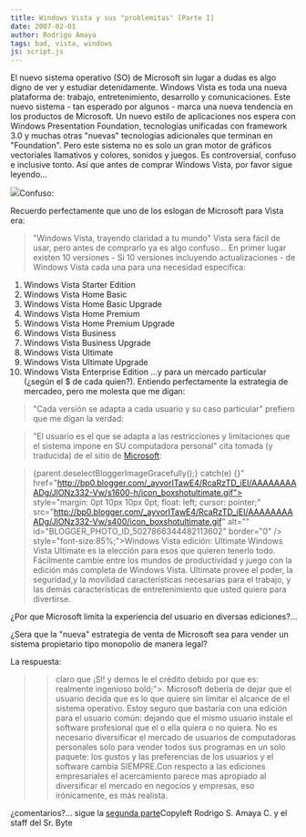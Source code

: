 ```yaml
---
title: Windows Vista y sus "problemitas" [Parte I]
date: 2007-02-01
author: Rodrigo Amaya
tags: bad, vista, windows
js: script.js
---
```


El nuevo sistema operativo (SO) de Microsoft sin lugar a dudas es algo digno de ver y estudiar detenidamente.
Windows Vista es toda una nueva plataforma de: trabajo, entretenimiento, desarrollo y
      comunicaciones.
Este nuevo sistema - tan esperado por algunos - marca una nueva
      tendencia en los productos de Microsoft.
Un nuevo estilo de aplicaciones nos espera
      con Windows Presentation Foundation, tecnologías unificadas con framework 3.0 y muchas otras
      "nuevas" tecnologías adicionales que terminan en "Foundation".
Pero este sistema no
      es solo un gran motor de gráficos vectoriales llamativos y colores, sonidos y juegos. Es
      controversial, confuso e inclusive tonto. Así que antes de comprar Windows Vista, por favor
      sigue leyendo...

[![](http://bp2.blogger.com/_ayvorITawE4/RcaRLzD_iDI/AAAAAAAAADY/DGbt5RDzbwU/s400/quick_vista.gif)](http://bp2.blogger.com/_ayvorITawE4/RcaRLzD_iDI/AAAAAAAAADY/DGbt5RDzbwU/s1600-h/quick_vista.gif)Confuso:

Recuerdo perfectamente que
      uno de los eslogan de Microsoft para Vista era:
> "Windows Vista, trayendo
> claridad a tu
> mundo"
Vista sera fácil de usar, pero antes de comprarlo ya es algo
      confuso...
En primer lugar existen 10
      versiones - Si 10 versiones incluyendo actualizaciones - de Windows Vista cada
      una para una necesidad especifica:

1. Windows Vista Starter Edition
2. Windows Vista Home Basic
3. Windows Vista Home Basic Upgrade
4. Windows Vista Home Premium
5. Windows Vista Home Premium Upgrade
6. Windows Vista Business
7. Windows Vista Business Upgrade
8. Windows Vista Ultimate
9. Windows Vista Ultimate Upgrade
10. Windows Vista Enterprise Edition
...y para un mercado particular (¿según el $ de cada quien?).
      Entiendo perfectamente la estrategia de mercadeo, pero me molesta que me digan:

> "Cada versión se adapta
> a cada usuario y su caso particular"
prefiero que me digan la
      verdad:

> "El usuario es
> el que se adapta a las restricciones y limitaciones que el sistema impone en SU
> computadora personal"
cita tomada (y
      traducida) de el sitio de [Microsoft](http://www.microsoft.com/windows/products/windowsvista/editions/default.mspx):

>  {parent.deselectBloggerImageGracefully();} catch(e) {}"
> href="http://bp0.blogger.com/_ayvorITawE4/RcaRzTD_iEI/AAAAAAAAADg/JlONz332-Vw/s1600-h/icon_boxshotultimate.gif"> style="margin: 0pt 10px 10px 0pt; float: left; cursor: pointer;"
> src="http://bp0.blogger.com/_ayvorITawE4/RcaRzTD_iEI/AAAAAAAAADg/JlONz332-Vw/s400/icon_boxshotultimate.gif"
> alt="" id="BLOGGER_PHOTO_ID_5027866344482113602" border="0" /> style="font-size:85%;">Windows Vista edición: Ultimate
> Windows Vista Ultimate es la elección
> para esos que quieren tenerlo todo. Fácilmente cambie entre los mundos de productividad y
> juego con la edición más completa de Windows Vista. Ultimate provee el poder, la seguridad,y
> la movilidad características necesarias para el trabajo, y las demás características de
> entretenimiento que usted quiere para divertirse.

¿Por que Microsoft limita la
      experiencia del usuario en diversas ediciones?...

¿Sera que la "nueva"
      estrategia de venta de Microsoft sea para vender un sistema propietario tipo monopolio
      de manera legal?

La
      respuesta:

>  >claro que ¡SI!
y demos le el crédito debido por que
      es:
> realmente
> ingenioso bold;">.
Microsoft debería de dejar
      que el usuario decida que es lo que quiere sin limitar el alcance de el sistema
      operativo.
Estoy seguro que bastaría con una edición para el usuario común: dejando
      que el mismo usuario instale el software profesional que el o ella quiera o no quiera.
No es necesario diversificar el mercado de usuarios de computadoras personales solo para
      vender todos sus programas en un solo paquete: los gustos y las preferencias de los usuarios y
      el software cambia SIEMPRE.Con respecto a las ediciones empresariales el acercamiento parece
      mas apropiado al diversificar el mercado en negocios y empresas, eso irónicamente, es más
      realista.

¿comentarios?...
      sigue la [segunda parte](http://rodrigoamaya.blogspot.com/2007/03/windows-vista-y-sus-problemitas-parte.html)Copyleft Rodrigo S. Amaya C. y el staff
      del Sr. Byte